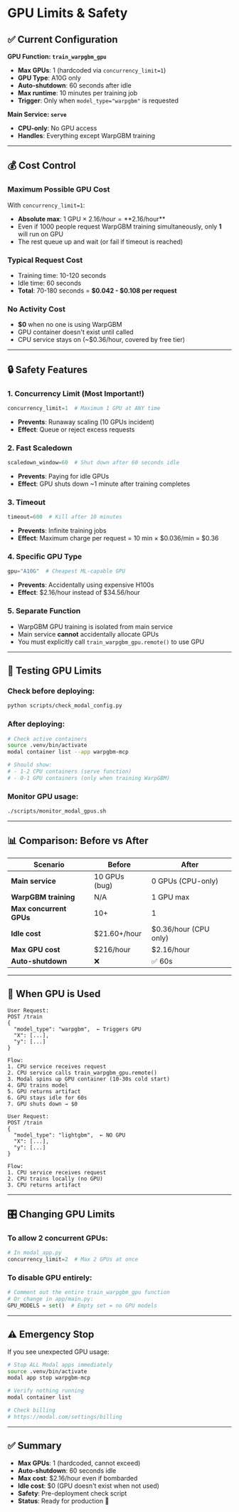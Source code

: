 # GPU Limits & Safety

## ✅ Current Configuration

**GPU Function: `train_warpgbm_gpu`**
- **Max GPUs**: 1 (hardcoded via `concurrency_limit=1`)
- **GPU Type**: A10G only
- **Auto-shutdown**: 60 seconds after idle
- **Max runtime**: 10 minutes per training job
- **Trigger**: Only when `model_type="warpgbm"` is requested

**Main Service: `serve`**
- **CPU-only**: No GPU access
- **Handles**: Everything except WarpGBM training

---

## 💰 Cost Control

### Maximum Possible GPU Cost
With `concurrency_limit=1`:
- **Absolute max**: 1 GPU × $2.16/hour = **$2.16/hour**
- Even if 1000 people request WarpGBM training simultaneously, only **1** will run on GPU
- The rest queue up and wait (or fail if timeout is reached)

### Typical Request Cost
- Training time: 10-120 seconds
- Idle time: 60 seconds
- **Total**: 70-180 seconds = **$0.042 - $0.108 per request**

### No Activity Cost
- **$0** when no one is using WarpGBM
- GPU container doesn't exist until called
- CPU service stays on (~$0.36/hour, covered by free tier)

---

## 🔒 Safety Features

### 1. **Concurrency Limit** (Most Important!)
```python
concurrency_limit=1  # Maximum 1 GPU at ANY time
```
- **Prevents**: Runaway scaling (10 GPUs incident)
- **Effect**: Queue or reject excess requests

### 2. **Fast Scaledown**
```python
scaledown_window=60  # Shut down after 60 seconds idle
```
- **Prevents**: Paying for idle GPUs
- **Effect**: GPU shuts down ~1 minute after training completes

### 3. **Timeout**
```python
timeout=600  # Kill after 10 minutes
```
- **Prevents**: Infinite training jobs
- **Effect**: Maximum charge per request = 10 min × $0.036/min = $0.36

### 4. **Specific GPU Type**
```python
gpu="A10G"  # Cheapest ML-capable GPU
```
- **Prevents**: Accidentally using expensive H100s
- **Effect**: $2.16/hour instead of $34.56/hour

### 5. **Separate Function**
- WarpGBM GPU training is isolated from main service
- Main service **cannot** accidentally allocate GPUs
- You must explicitly call `train_warpgbm_gpu.remote()` to use GPU

---

## 🧪 Testing GPU Limits

### Check before deploying:
```bash
python scripts/check_modal_config.py
```

### After deploying:
```bash
# Check active containers
source .venv/bin/activate
modal container list --app warpgbm-mcp

# Should show:
# - 1-2 CPU containers (serve function)
# - 0-1 GPU containers (only when training WarpGBM)
```

### Monitor GPU usage:
```bash
./scripts/monitor_modal_gpus.sh
```

---

## 📊 Comparison: Before vs After

| Scenario | Before | After |
|----------|--------|-------|
| **Main service** | 10 GPUs (bug) | 0 GPUs (CPU-only) |
| **WarpGBM training** | N/A | 1 GPU max |
| **Max concurrent GPUs** | 10+ | 1 |
| **Idle cost** | $21.60+/hour | $0.36/hour (CPU only) |
| **Max GPU cost** | $216/hour | $2.16/hour |
| **Auto-shutdown** | ❌ | ✅ 60s |

---

## 🚦 When GPU is Used

```
User Request:
POST /train
{
  "model_type": "warpgbm",  ← Triggers GPU
  "X": [...],
  "y": [...]
}

Flow:
1. CPU service receives request
2. CPU service calls train_warpgbm_gpu.remote()
3. Modal spins up GPU container (10-30s cold start)
4. GPU trains model
5. GPU returns artifact
6. GPU stays idle for 60s
7. GPU shuts down → $0

User Request:
POST /train
{
  "model_type": "lightgbm",  ← NO GPU
  "X": [...],
  "y": [...]
}

Flow:
1. CPU service receives request
2. CPU trains locally (no GPU)
3. CPU returns artifact
```

---

## 🎛️ Changing GPU Limits

### To allow 2 concurrent GPUs:
```python
# In modal_app.py
concurrency_limit=2  # Max 2 GPUs at once
```

### To disable GPU entirely:
```python
# Comment out the entire train_warpgbm_gpu function
# Or change in app/main.py:
GPU_MODELS = set()  # Empty set = no GPU models
```

---

## ⚠️ Emergency Stop

If you see unexpected GPU usage:
```bash
# Stop ALL Modal apps immediately
source .venv/bin/activate
modal app stop warpgbm-mcp

# Verify nothing running
modal container list

# Check billing
# https://modal.com/settings/billing
```

---

## ✅ Summary

- **Max GPUs**: 1 (hardcoded, cannot exceed)
- **Auto-shutdown**: 60 seconds idle
- **Max cost**: $2.16/hour even if bombarded
- **Idle cost**: $0 (GPU doesn't exist when not used)
- **Safety**: Pre-deployment check script
- **Status**: Ready for production 🚀

